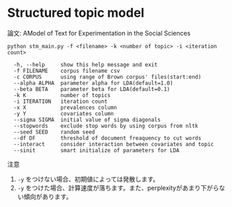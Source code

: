 # Structured topic model

論文: AModel of Text for Experimentation in the Social Sciences

```
python stm_main.py -f <filename> -k <number of topic> -i <iteration count>
```

```
  -h, --help     show this help message and exit
  -f FILENAME    corpus filename csv
  -c CORPUS      using range of Brown corpus' files(start:end)
  --alpha ALPHA  parameter alpha for LDA(default=1.0)
  --beta BETA    parameter beta for LDA(default=0.1)
  -k K           number of topics
  -i ITERATION   iteration count
  -x X           prevalences column
  -y Y           covariates column
  --sigma SIGMA  initial value of sigma diagonals
  --stopwords    exclude stop words by using corpus from nltk
  --seed SEED    random seed
  --df DF        threshold of document freaquency to cut words
  --interact     consider interaction between covariates and topic
  --sinit        smart initialize of parameters for LDA
 ```

注意
1. `-y` をつけない場合、初期値によっては発散します。
2. `-y` をつけた場合、計算速度が落ちます。また、perplexityがあまり下がらない傾向があります。